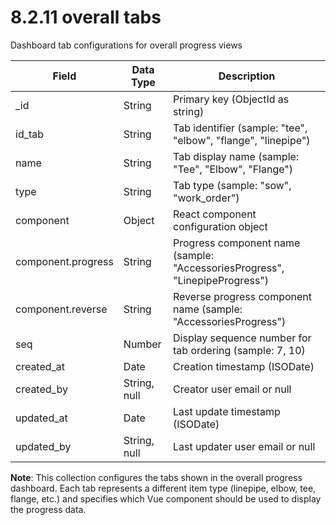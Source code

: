 # 8.2.11 overall tabs

Dashboard tab configurations for overall progress views

| Field | Data Type | Description |
|-------|-----------|-------------|
| _id | String | Primary key (ObjectId as string) |
| id_tab | String | Tab identifier (sample: "tee", "elbow", "flange", "linepipe") |
| name | String | Tab display name (sample: "Tee", "Elbow", "Flange") |
| type | String | Tab type (sample: "sow", "work_order") |
| component | Object | React component configuration object |
| component.progress | String | Progress component name (sample: "AccessoriesProgress", "LinepipeProgress") |
| component.reverse | String | Reverse progress component name (sample: "AccessoriesProgress") |
| seq | Number | Display sequence number for tab ordering (sample: 7, 10) |
| created_at | Date | Creation timestamp (ISODate) |
| created_by | String, null | Creator user email or null |
| updated_at | Date | Last update timestamp (ISODate) |
| updated_by | String, null | Last updater user email or null |

**Note**: This collection configures the tabs shown in the overall progress dashboard. Each tab represents a different item type (linepipe, elbow, tee, flange, etc.) and specifies which Vue component should be used to display the progress data.
